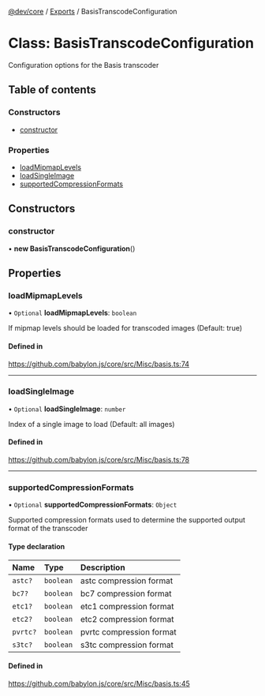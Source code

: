 [@dev/core](../README.md) / [Exports](../modules.md) / BasisTranscodeConfiguration

# Class: BasisTranscodeConfiguration

Configuration options for the Basis transcoder

## Table of contents

### Constructors

- [constructor](BasisTranscodeConfiguration.md#constructor)

### Properties

- [loadMipmapLevels](BasisTranscodeConfiguration.md#loadmipmaplevels)
- [loadSingleImage](BasisTranscodeConfiguration.md#loadsingleimage)
- [supportedCompressionFormats](BasisTranscodeConfiguration.md#supportedcompressionformats)

## Constructors

### constructor

• **new BasisTranscodeConfiguration**()

## Properties

### loadMipmapLevels

• `Optional` **loadMipmapLevels**: `boolean`

If mipmap levels should be loaded for transcoded images (Default: true)

#### Defined in

https://github.com/babylon.js/core/src/Misc/basis.ts:74

___

### loadSingleImage

• `Optional` **loadSingleImage**: `number`

Index of a single image to load (Default: all images)

#### Defined in

https://github.com/babylon.js/core/src/Misc/basis.ts:78

___

### supportedCompressionFormats

• `Optional` **supportedCompressionFormats**: `Object`

Supported compression formats used to determine the supported output format of the transcoder

#### Type declaration

| Name | Type | Description |
| :------ | :------ | :------ |
| `astc?` | `boolean` | astc compression format |
| `bc7?` | `boolean` | bc7 compression format |
| `etc1?` | `boolean` | etc1 compression format |
| `etc2?` | `boolean` | etc2 compression format |
| `pvrtc?` | `boolean` | pvrtc compression format |
| `s3tc?` | `boolean` | s3tc compression format |

#### Defined in

https://github.com/babylon.js/core/src/Misc/basis.ts:45
